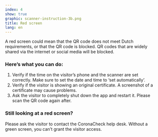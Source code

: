 ```yaml
---
index: 4
show: true
graphic: scanner-instruction-3b.png
title: Red screen
lang: en
---
```

A red screen could mean that the QR code does not meet Dutch requirements, or that the QR code is blocked. QR codes that are widely shared via the internet or social media will be blocked.

### Here’s what you can do:

1. Verify if the time on the visitor’s phone and the scanner are set correctly. Make sure to set the date and time to ‘set automatically’.
2. Verify if the visitor is showing an original certificate. A screenshot of a certificate may cause problems.
3. Ask the visitor to completely shut down the app and restart it. Please scan the QR code again after.

### Still looking at a red screen?

Please ask the visitor to contact the CoronaCheck help desk.
Without a green screen, you can’t grant the visitor access.
